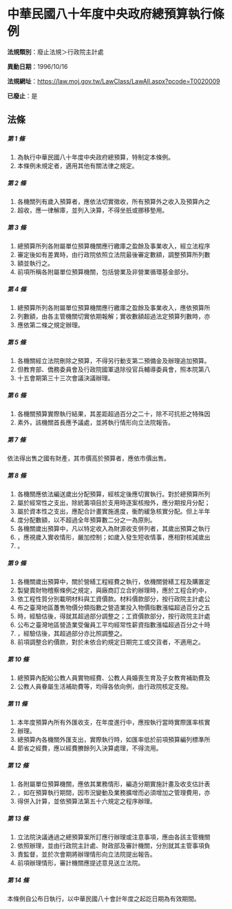 # 中華民國八十年度中央政府總預算執行條例

**法規類別**：廢止法規＞行政院主計處

**異動日期**：1996/10/16  

**法規網址**：https://law.moj.gov.tw/LawClass/LawAll.aspx?pcode=T0020009

**已廢止**：是



## 法條
##### 第 1 條
1. 為執行中華民國八十年度中央政府總預算，特制定本條例。
1. 本條例未規定者，適用其他有關法律之規定。

##### 第 2 條
1. 各機關列有歲入預算者，應依法切實徵收，所有預算外之收入及預算內之
1. 超收，應一律解庫，並列入決算，不得坐扺或挪移墊用。

##### 第 3 條
1. 總預算所列各附屬單位預算機關應行繳庫之盈餘及事業收入，經立法程序
1. 審定後如有差異時，由行政院依照立法院最後審定數額，調整預算所列數
1. 額並執行之。
1. 前項所稱各附屬單位預算機關，包括營業及非營業循環基金部分。

##### 第 4 條
1. 總預算所列各附屬單位預算機關應行繳庫之盈餘及事業收入，應依預算所
1. 列數額，由各主管機關切實依期報解；實收數額超過法定預算列數時，亦
1. 應依第二條之規定辦理。

##### 第 5 條
1. 各機關經立法院刪除之預算，不得另行動支第二預備金及辦理追加預算。
1. 但教育部、僑務委員會及行政院國軍退除役官兵輔導委員會，照本院第八
1. 十五會期第三十三次會議決議辦理。

##### 第 6 條
1. 各機關預算實際執行結果，其差距超過百分之二十，除不可抗拒之特殊因
1. 素外，該機關首長應予議處，並將執行情形向立法院報告。

##### 第 7 條
依法得出售之國有財產，其市價高於預算者，應依市價出售。

##### 第 8 條
1. 各機關應依法編送歲出分配預算，經核定後應切實執行。對於總預算所列
1. 屬於經常性之支出，除統籌項目於支用時逐案核撥外，應分期按月分配；
1. 屬於資本性之支出，應配合計畫實施進度，衡酌緩急核實分配。但上半年
1. 度分配數額，以不超過全年預算數二分之一為原則。
1. 各機關歲出預算中，凡以特定收入為財源收支併列者，其歲出預算之執行
1. ，應視歲入實收情形，嚴加控制；如歲入發生短收情事，應相對核減歲出
1. 。

##### 第 9 條
1. 各機關歲出預算中，關於營繕工程經費之執行，依機關營繕工程及購置定
1. 製變賣財物稽察條例之規定，與廠商訂立合約辦理時，應於工程合約中，
1. 依工程性質分別載明材料與工資價款。材料價款部分，按行政院主計處公
1. 布之臺灣地區躉售物價分類指數之營造業投入物價指數漲幅超過百分之五
1. 時，經驗估後，得就其超過部分調整之；工資價款部分，按行政院主計處
1. 公布之臺灣地區營造業受僱員工平均經常性薪資指數漲幅超過百分之十時
1. ，經驗估後，其超過部分亦比照調整之。
1. 前項調整合約價款，對於未依合約規定日期完工或交貨者，不適用之。

##### 第 10 條
1. 總預算內配給公教人員實物經費、公教人員婚喪生育及子女教育補助費及
1. 公教人員眷屬生活補助費等，均得各依向例，由行政院核定支撥。

##### 第 11 條
1. 本年度預算內所有外匯收支，在年度進行中，應按執行當時實際匯率核實
1. 辦理。
1. 總預算內各機關外匯支出，實際執行時，如匯率低於前項預算編列標準所
1. 節省之經費，應以經費賸餘列入決算處理，不得流用。

##### 第 12 條
1. 各附屬單位預算機關，應依其業務情形，編造分期實施計畫及收支估計表
1. ，如在預算執行期間，因市況變動及業務擴增而必須增加之管理費用，亦
1. 得併入計算，並依預算法第五十六規定之程序辦理。

##### 第 13 條
1. 立法院決議通過之總預算案所訂應行辦理或注意事項，應由各該主管機關
1. 依照辦理，並由行政院主計處、財政部及審計機關，分別就其主管事項負
1. 責監督，並於次會期將辦理情形向立法院提出報告。
1. 前項辦理情形，審計機關應提述意見送立法院。

##### 第 14 條
本條例自公布日執行，以中華民國八十會計年度之起訖日期為有效期間。


